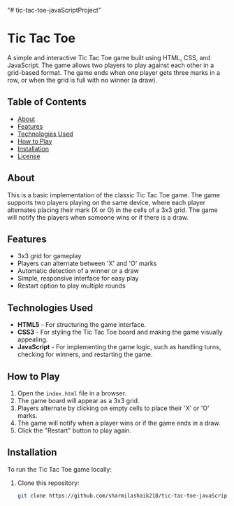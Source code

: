 "# tic-tac-toe-javaScriptProject"  

# Tic Tac Toe

A simple and interactive Tic Tac Toe game built using HTML, CSS, and JavaScript. The game allows two players to play against each other in a grid-based format. The game ends when one player gets three marks in a row, or when the grid is full with no winner (a draw).

## Table of Contents

- [About](#about)
- [Features](#features)
- [Technologies Used](#technologies-used)
- [How to Play](#how-to-play)
- [Installation](#installation)
- [License](#license)

## About

This is a basic implementation of the classic Tic Tac Toe game. The game supports two players playing on the same device, where each player alternates placing their mark (X or O) in the cells of a 3x3 grid. The game will notify the players when someone wins or if there is a draw.

## Features

- 3x3 grid for gameplay
- Players can alternate between 'X' and 'O' marks
- Automatic detection of a winner or a draw
- Simple, responsive interface for easy play
- Restart option to play multiple rounds

## Technologies Used

- **HTML5** - For structuring the game interface.
- **CSS3** - For styling the Tic Tac Toe board and making the game visually appealing.
- **JavaScript** - For implementing the game logic, such as handling turns, checking for winners, and restarting the game.

## How to Play

1. Open the `index.html` file in a browser.
2. The game board will appear as a 3x3 grid.
3. Players alternate by clicking on empty cells to place their 'X' or 'O' marks.
4. The game will notify when a player wins or if the game ends in a draw.
5. Click the "Restart" button to play again.

## Installation

To run the Tic Tac Toe game locally:

1. Clone this repository:
   ```bash
   git clone https://github.com/sharmilashaik218/tic-tac-toe-javaScript.git

